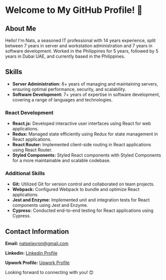 # Welcome to My GitHub Profile! 👋

## About Me

Hello! I'm Nats, a seasoned IT professional with 14 years experience, split between 7 years in server and workstation administration and 7 years in software development. Worked in the Philippines for 5 years, followed by 5 years in Dubai UAE, and currently based in the Philippines.

## Skills

- **Server Administration:** 6+ years of managing and maintaining servers, ensuring optimal performance, security, and scalability.
- **Software Development:** 7+ years of expertise in software development, covering a range of languages and technologies.

### React Development

- **React.js:** Developed interactive user interfaces using React for web applications.
- **Redux:** Managed state efficiently using Redux for state management in React applications.
- **React Router:** Implemented client-side routing in React applications using React Router.
- **Styled Components:** Styled React components with Styled Components for a more maintainable and scalable codebase.

### Additional Skills

- **Git:** Utilized Git for version control and collaborated on team projects.
- **Webpack:** Configured Webpack to bundle and optimize React applications.
- **Jest and Enzyme:** Implemented unit and integration tests for React components using Jest and Enzyme.
- **Cypress:** Conducted end-to-end testing for React applications using Cypress.

## Contact Information

**Email:** [natselayron@gmail.com](mailto:natselayron@gmail.com)

**Linkedin:** [Linkedin Profile](https://www.linkedin.com/in/nats-e-b7844234)

**Upwork Profile:** [Upwork Profile](https://www.upwork.com/freelancers/~01b650d81dbde8f427)

Looking forward to connecting with you! 😊
